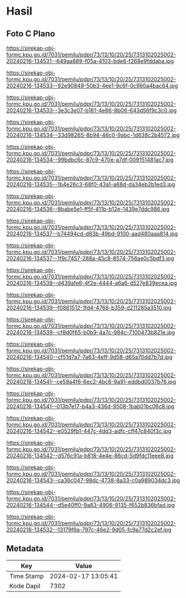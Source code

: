 # Hasil

## Foto C Plano

https://sirekap-obj-formc.kpu.go.id/7031/pemilu/pdpr/73/13/10/20/25/7313102025002-20240216-134531--649aa889-f05a-4103-bde8-f268e9fddaba.jpg

https://sirekap-obj-formc.kpu.go.id/7031/pemilu/pdpr/73/13/10/20/25/7313102025002-20240216-134533--92e90849-50b3-4ee1-9c6f-0c960a4bac64.jpg

https://sirekap-obj-formc.kpu.go.id/7031/pemilu/pdpr/73/13/10/20/25/7313102025002-20240216-134533--3e3c3e07-b181-4e86-8b06-643d56f9c3c0.jpg

https://sirekap-obj-formc.kpu.go.id/7031/pemilu/pdpr/73/13/10/20/25/7313102025002-20240216-134534--33d98265-8b94-46c0-9abc-1d638c2b4572.jpg

https://sirekap-obj-formc.kpu.go.id/7031/pemilu/pdpr/73/13/10/20/25/7313102025002-20240216-134534--99bdbc6c-87c9-470e-a7df-009151481ac7.jpg

https://sirekap-obj-formc.kpu.go.id/7031/pemilu/pdpr/73/13/10/20/25/7313102025002-20240216-134535--1b4e26c3-68f0-43a1-a68d-da34eb2b1ed3.jpg

https://sirekap-obj-formc.kpu.go.id/7031/pemilu/pdpr/73/13/10/20/25/7313102025002-20240216-134536--8babe5e1-ff5f-411b-b12e-1439e7ddc986.jpg

https://sirekap-obj-formc.kpu.go.id/7031/pemilu/pdpr/73/13/10/20/25/7313102025002-20240216-134537--b74494cd-d83b-49bd-9100-aad480aaa814.jpg

https://sirekap-obj-formc.kpu.go.id/7031/pemilu/pdpr/73/13/10/20/25/7313102025002-20240216-134537--1f9c7457-288a-45c8-8574-756ae0c5bdf3.jpg

https://sirekap-obj-formc.kpu.go.id/7031/pemilu/pdpr/73/13/10/20/25/7313102025002-20240216-134538--d439afe6-4f2e-4444-a6a6-d527e839ecea.jpg

https://sirekap-obj-formc.kpu.go.id/7031/pemilu/pdpr/73/13/10/20/25/7313102025002-20240216-134539--f0861512-1fd4-4768-b359-d211285a3510.jpg

https://sirekap-obj-formc.kpu.go.id/7031/pemilu/pdpr/73/13/10/20/25/7313102025002-20240216-134539--cf8d0f65-b0b9-4a7c-984c-7100473b821e.jpg

https://sirekap-obj-formc.kpu.go.id/7031/pemilu/pdpr/73/13/10/20/25/7313102025002-20240216-134540--cf51d7a7-7a63-4eff-9d58-d65a70dd7b7d.jpg

https://sirekap-obj-formc.kpu.go.id/7031/pemilu/pdpr/73/13/10/20/25/7313102025002-20240216-134541--ce59a4f6-6ec2-4bc6-9a91-eddbd0037b76.jpg

https://sirekap-obj-formc.kpu.go.id/7031/pemilu/pdpr/73/13/10/20/25/7313102025002-20240216-134541--013b7e17-b4a3-436d-9508-1bab01bc06c8.jpg

https://sirekap-obj-formc.kpu.go.id/7031/pemilu/pdpr/73/13/10/20/25/7313102025002-20240216-134542--e0529fb1-447c-4dd3-adfc-cff47c840f3c.jpg

https://sirekap-obj-formc.kpu.go.id/7031/pemilu/pdpr/73/13/10/20/25/7313102025002-20240216-134542--d576c91a-b818-4e4e-86cd-5d9fdc11eee8.jpg

https://sirekap-obj-formc.kpu.go.id/7031/pemilu/pdpr/73/13/10/20/25/7313102025002-20240216-134543--ca36c047-98dc-4738-8a33-c0a989034dc3.jpg

https://sirekap-obj-formc.kpu.go.id/7031/pemilu/pdpr/73/13/10/20/25/7313102025002-20240216-134544--d5e40ff0-9a83-4906-9135-f652b836bfad.jpg

https://sirekap-obj-formc.kpu.go.id/7031/pemilu/pdpr/73/13/10/20/25/7313102025002-20240216-134532--13179f9a-797c-46e2-9d05-fc9a77d2c2ef.jpg


## Metadata

| Key        | Value               |
| ---------- | ------------------- |
| Time Stamp | 2024-02-17 13:05:41 |
| Kode Dapil | 7302                |




